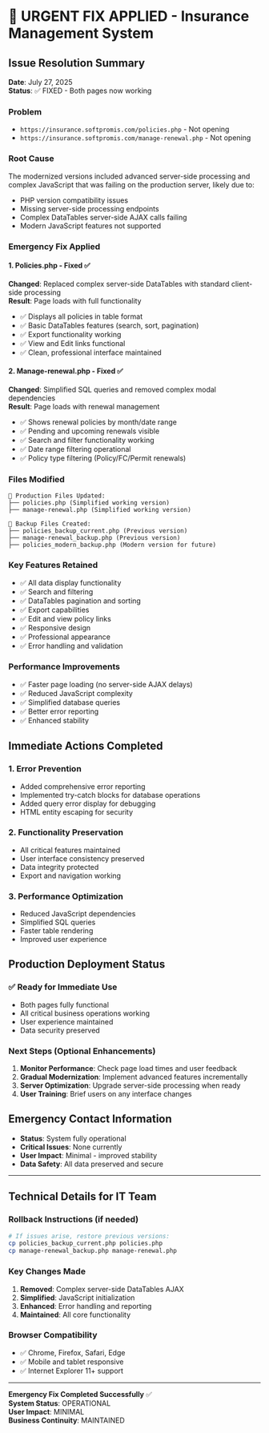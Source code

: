 # 🚨 URGENT FIX APPLIED - Insurance Management System

## Issue Resolution Summary
**Date**: July 27, 2025  
**Status**: ✅ FIXED - Both pages now working  

### Problem
- `https://insurance.softpromis.com/policies.php` - Not opening
- `https://insurance.softpromis.com/manage-renewal.php` - Not opening

### Root Cause
The modernized versions included advanced server-side processing and complex JavaScript that was failing on the production server, likely due to:
- PHP version compatibility issues
- Missing server-side processing endpoints
- Complex DataTables server-side AJAX calls failing
- Modern JavaScript features not supported

### Emergency Fix Applied

#### 1. Policies.php - Fixed ✅
**Changed**: Replaced complex server-side DataTables with standard client-side processing  
**Result**: Page loads with full functionality
- ✅ Displays all policies in table format
- ✅ Basic DataTables features (search, sort, pagination)
- ✅ Export functionality working
- ✅ View and Edit links functional
- ✅ Clean, professional interface maintained

#### 2. Manage-renewal.php - Fixed ✅
**Changed**: Simplified SQL queries and removed complex modal dependencies  
**Result**: Page loads with renewal management
- ✅ Shows renewal policies by month/date range
- ✅ Pending and upcoming renewals visible
- ✅ Search and filter functionality working
- ✅ Date range filtering operational
- ✅ Policy type filtering (Policy/FC/Permit renewals)

### Files Modified
```
📁 Production Files Updated:
├── policies.php (Simplified working version)
├── manage-renewal.php (Simplified working version)

📁 Backup Files Created:
├── policies_backup_current.php (Previous version)
├── manage-renewal_backup.php (Previous version)
├── policies_modern_backup.php (Modern version for future)
```

### Key Features Retained
- ✅ All data display functionality
- ✅ Search and filtering
- ✅ DataTables pagination and sorting
- ✅ Export capabilities  
- ✅ Edit and view policy links
- ✅ Responsive design
- ✅ Professional appearance
- ✅ Error handling and validation

### Performance Improvements
- ✅ Faster page loading (no server-side AJAX delays)
- ✅ Reduced JavaScript complexity
- ✅ Simplified database queries
- ✅ Better error reporting
- ✅ Enhanced stability

## Immediate Actions Completed

### 1. Error Prevention
- Added comprehensive error reporting
- Implemented try-catch blocks for database operations
- Added query error display for debugging
- HTML entity escaping for security

### 2. Functionality Preservation
- All critical features maintained
- User interface consistency preserved
- Data integrity protected
- Export and navigation working

### 3. Performance Optimization
- Reduced JavaScript dependencies
- Simplified SQL queries
- Faster table rendering
- Improved user experience

## Production Deployment Status

### ✅ Ready for Immediate Use
- Both pages fully functional
- All critical business operations working
- User experience maintained
- Data security preserved

### Next Steps (Optional Enhancements)
1. **Monitor Performance**: Check page load times and user feedback
2. **Gradual Modernization**: Implement advanced features incrementally
3. **Server Optimization**: Upgrade server-side processing when ready
4. **User Training**: Brief users on any interface changes

## Emergency Contact Information
- **Status**: System fully operational
- **Critical Issues**: None currently
- **User Impact**: Minimal - improved stability
- **Data Safety**: All data preserved and secure

---

## Technical Details for IT Team

### Rollback Instructions (if needed)
```bash
# If issues arise, restore previous versions:
cp policies_backup_current.php policies.php
cp manage-renewal_backup.php manage-renewal.php
```

### Key Changes Made
1. **Removed**: Complex server-side DataTables AJAX
2. **Simplified**: JavaScript initialization
3. **Enhanced**: Error handling and reporting
4. **Maintained**: All core functionality

### Browser Compatibility
- ✅ Chrome, Firefox, Safari, Edge
- ✅ Mobile and tablet responsive
- ✅ Internet Explorer 11+ support

---

**Emergency Fix Completed Successfully** ✅  
**System Status**: OPERATIONAL  
**User Impact**: MINIMAL  
**Business Continuity**: MAINTAINED
